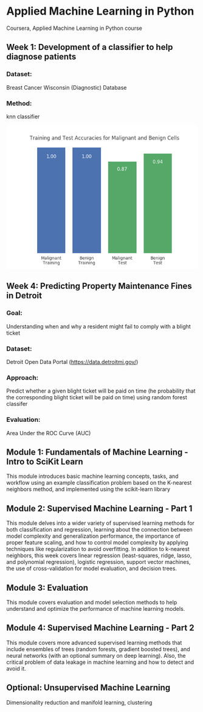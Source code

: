 # Applied Machine Learning in Python
Coursera, Applied Machine Learning in Python course
## Week 1: Development of a classifier to help diagnose patients
### Dataset: 
Breast Cancer Wisconsin (Diagnostic) Database
### Method: 
knn classifier


![alt text](https://github.com/MerEsf/Applied_Machine_Learning/blob/master/Pics/1.png)

## Week 4: Predicting Property Maintenance Fines in Detroit
### Goal: 
Understanding when and why a resident might fail to comply with a blight ticket
### Dataset:
Detroit Open Data Portal (https://data.detroitmi.gov/)
### Approach: 
Predict whether a given blight ticket will be paid on time (he probability that the corresponding blight ticket will be paid on time) using random forest classifer
### Evaluation: 
Area Under the ROC Curve (AUC)









## Module 1: Fundamentals of Machine Learning - Intro to SciKit Learn
This module introduces basic machine learning concepts, tasks, and workflow using an example classification problem based on the K-nearest neighbors method, and implemented using the scikit-learn library
## Module 2: Supervised Machine Learning - Part 1
This module delves into a wider variety of supervised learning methods for both classification and regression, learning about the connection between model complexity and generalization performance, the importance of proper feature scaling, and how to control model complexity by applying techniques like regularization to avoid overfitting. In addition to k-nearest neighbors, this week covers linear regression (least-squares, ridge, lasso, and polynomial regression), logistic regression, support vector machines, the use of cross-validation for model evaluation, and decision trees.
## Module 3: Evaluation
This module covers evaluation and model selection methods to help understand and optimize the performance of machine learning models.
## Module 4: Supervised Machine Learning - Part 2
This module covers more advanced supervised learning methods that include ensembles of trees (random forests, gradient boosted trees), and neural networks (with an optional summary on deep learning). Also, the critical problem of data leakage in machine learning and how to detect and avoid it.
## Optional: Unsupervised Machine Learning
Dimensionality reduction and manifold learning, clustering
